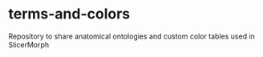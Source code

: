 # terms-and-colors
Repository to share anatomical ontologies and custom color tables used in SlicerMorph
